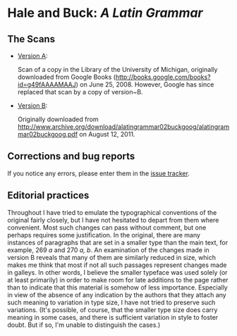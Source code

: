 # Hale and Buck: *A Latin Grammar*

## The Scans

- [Version A](scans/alg-versionA.pdf):

  Scan of a copy in the Library of the University of Michigan,
  originally downloaded from Google Books
  (http://books.google.com/books?id=g49fAAAAMAAJ) on June 25, 2008.
  However, Google has since replaced that scan by a copy of version~B.

- [Version B](scans/alg-versionB.pdf):

  Originally downloaded from
  http://www.archive.org/download/alatingrammar02buckgoog/alatingrammar02buckgoog.pdf
  on August 12, 2011.

## Corrections and bug reports

If you notice any errors, please enter them in the [issue
tracker](issues).

## Editorial practices

Throughout I have tried to emulate the typographical conventions of
the original fairly closely, but I have not hesitated to depart from
them where convenient.  Most such changes can pass without comment,
but one perhaps requires some justification.  In the original, there
are many instances of paragraphs that are set in a smaller type than
the main text, for example, 269 *a* and 270 *a, b*.  An examination of
the changes made in version B reveals that many of them are similarly
reduced in size, which makes me think that most if not all such
passages represent changes made in galleys.  In other words, I believe
the smaller typeface was used solely (or at least primarily) in order
to make room for late additions to the page rather than to indicate
that this material is somehow of less importance.  Especially in view
of the absence of any indication by the authors that they attach any
such meaning to variation in type size, I have not tried to preserve
such variations.  (It's possible, of course, that the smaller type
size does carry meaning in some cases, and there is sufficient
variation in style to foster doubt.  But if so, I'm unable to
distinguish the cases.)
